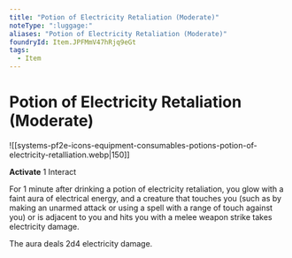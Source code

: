 ```yaml
---
title: "Potion of Electricity Retaliation (Moderate)"
noteType: ":luggage:"
aliases: "Potion of Electricity Retaliation (Moderate)"
foundryId: Item.JPFMmV47hRjq9eGt
tags:
  - Item
---
```


# Potion of Electricity Retaliation (Moderate)
![[systems-pf2e-icons-equipment-consumables-potions-potion-of-electricity-retalliation.webp|150]]

**Activate** 1 Interact

For 1 minute after drinking a potion of electricity retaliation, you glow with a faint aura of electrical energy, and a creature that touches you (such as by making an unarmed attack or using a spell with a range of touch against you) or is adjacent to you and hits you with a melee weapon strike takes electricity damage.

The aura deals 2d4 electricity damage.
